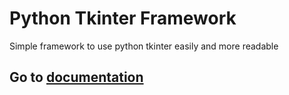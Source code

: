 # Python Tkinter Framework
Simple framework to use python tkinter easily and more readable

## Go to [documentation](/MHosein101/py-tkinter-framework/wiki)
